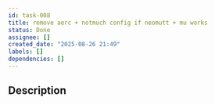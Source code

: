 ```yaml
---
id: task-008
title: remove aerc + notmuch config if neomutt + mu works
status: Done
assignee: []
created_date: "2025-08-26 21:49"
labels: []
dependencies: []
---
```


## Description
